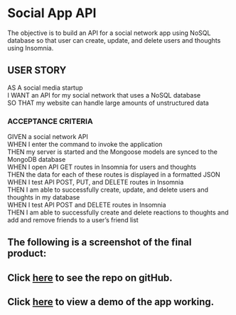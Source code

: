 # Social App API

The objective is to build an API for a social network app using NoSQL database so that user can create, update, and delete users and thoughts using Insomnia.

## USER STORY

AS A social media startup<br/>
I WANT an API for my social network that uses a NoSQL database<br/>
SO THAT my website can handle large amounts of unstructured data<br/>

### ACCEPTANCE CRITERIA
GIVEN a social network API<br/>
WHEN I enter the command to invoke the application<br/>
THEN my server is started and the Mongoose models are synced to the MongoDB database<br/>
WHEN I open API GET routes in Insomnia for users and thoughts<br/>
THEN the data for each of these routes is displayed in a formatted JSON<br/>
WHEN I test API POST, PUT, and DELETE routes in Insomnia<br/>
THEN I am able to successfully create, update, and delete users and thoughts in my database<br/>
WHEN I test API POST and DELETE routes in Insomnia<br/>
THEN I am able to successfully create and delete reactions to thoughts
and add and remove friends to a user’s friend list<br/>

## The following is a screenshot of the final product:

## Click [here](https://github.com/dolivafig/SocialApp) to see the repo on gitHub.
## Click [here]() to view a demo of the app working.
